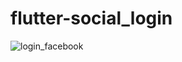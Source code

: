 # flutter-social_login
![login_facebook](https://github.com/ssimno/flutter-social_login/assets/138431003/a8deb302-42e4-4c48-8dd8-430e827ecb73)
